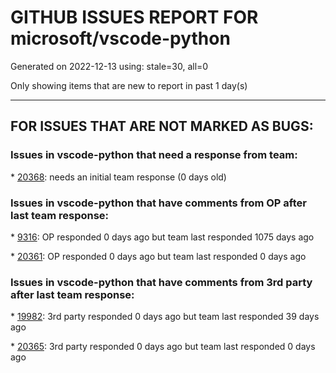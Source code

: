 
# GITHUB ISSUES REPORT FOR microsoft/vscode-python


Generated on 2022-12-13 using: stale=30, all=0


Only showing items that are new to report in past 1 day(s)


---

## FOR ISSUES THAT ARE NOT MARKED AS BUGS:


### Issues in vscode-python that need a response from team:


\* [20368](https://github.com/microsoft/vscode-python/issues/20368 "Annoying scroll snapping for failing test output"): needs an initial team response (0 days old)

### Issues in vscode-python that have comments from OP after last team response:


\* [9316](https://github.com/microsoft/vscode-python/issues/9316 "Avoid adding commands to shell history"): OP responded 0 days ago but team last responded 1075 days ago

\* [20361](https://github.com/microsoft/vscode-python/issues/20361 "Extension starts for YAML, then dies"): OP responded 0 days ago but team last responded 0 days ago

### Issues in vscode-python that have comments from 3rd party after last team response:


\* [19982](https://github.com/microsoft/vscode-python/issues/19982 "Breaks code folding in ordinary python files"): 3rd party responded 0 days ago but team last responded 39 days ago

\* [20365](https://github.com/microsoft/vscode-python/issues/20365 "Debugging inside a container: debugger does not hit breakpoints anymore"): 3rd party responded 0 days ago but team last responded 0 days ago
